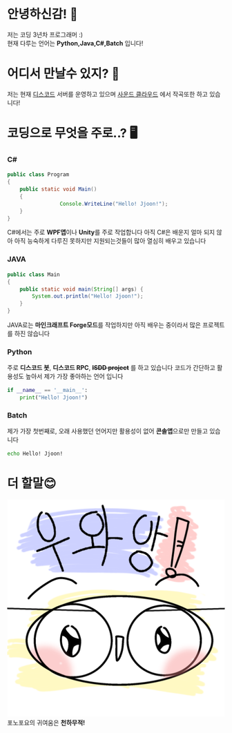 
# 안녕하신감! 👋
저는 코딩 3년차 프로그래머 :)  
현재 다루는 언어는 **Python,Java,C#,Batch** 입니다!

# 어디서 만날수 있지? 🤔
저는 현재 [디스코드](https://discord.gg/VVWM76ZMSH "아찌는 창작의 신이니라") 서버를 운영하고 있으며
[사운드 클라우드](https://soundcloud.com/jjoon-992795750 "쭌이Jjoon") 에서 작곡또한 하고 있습니다!

# 코딩으로 무엇을 주로..? 🖥️
### C#
```java
public class Program
{
	public static void Main()
	{
                 Console.WriteLine("Hello! Jjoon!");
	}
}
 ```
C#에서는 주로 **WPF앱**이나 **Unity**를 주로 작업합니다
아직 C#은 배운지 얼마 되지 않아 아직 능숙하게 다루진 못하지만
지원되는것들이 많아 열심히 배우고 있습니다
### JAVA
```java
public class Main
{
	public static void main(String[] args) {
		System.out.println("Hello! Jjoon!");
	}
}

 ```
JAVA로는 **마인크래프트 Forge모드**를 작업하지만 
아직 배우는 중이라서 많은 프로젝트를 하진 않습니다
### Python
주로 **디스코드 봇**, **디스코드 RPC**, **~~ISDD project~~** 를 하고 있습니다
코드가 간단하고 활용성도 높아서 제가 가장 좋아하는 언어 입니다
```python
if __name__ == '__main__':
	print("Hello! Jjoon!")

 ```
### Batch
제가 가장 첫번째로, 오래 사용했던 언어지만
활용성이 없어 **콘솔앱**으로만 만들고 있습니다
```bat
echo Hello! Jjoon!
 ```
# 더 할말😊
![포노포요](https://raw.githubusercontent.com/Jjoon0513/Jjoon0513/main/%EB%AC%B4%EC%A0%9C257_20240222222952.png)
포노포요의 귀여움은 **천하무적!**
